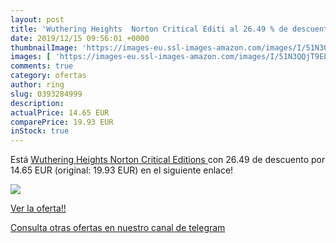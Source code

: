 ```yaml
---
layout: post
title: 'Wuthering Heights  Norton Critical Editi al 26.49 % de descuento'
date: 2019/12/15 09:56:01 +0000
thumbnailImage: 'https://images-eu.ssl-images-amazon.com/images/I/51N3QQjT9EL._SL200_.jpg'
images: [ 'https://images-eu.ssl-images-amazon.com/images/I/51N3QQjT9EL._SL200_.jpg' ]
comments: true
category: ofertas
author: ring
slug: 0393284999
description:
actualPrice: 14.65 EUR
comparePrice: 19.93 EUR
inStock: true
---
```


Está [Wuthering Heights  Norton Critical Editions ](https://www.amazon.com/dp/0393284999/?tag=redken08-20) con 26.49 de descuento por 14.65 EUR (original: 19.93 EUR) en el siguiente enlace!

[![](https://images-eu.ssl-images-amazon.com/images/I/51N3QQjT9EL._SL200_.jpg)](https://www.amazon.com/dp/0393284999/?tag=redken08-20)

[Ver la oferta!!](https://www.amazon.com/dp/0393284999/?tag=redken08-20)

[Consulta otras ofertas en nuestro canal de telegram](https://t.me/s/ofertas25)
